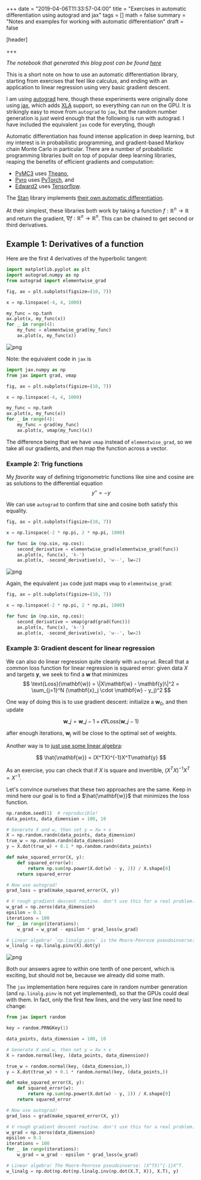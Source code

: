 +++
date = "2019-04-06T11:33:57-04:00"
title = "Exercises in automatic differentiation using autograd and jax"
tags = []
math = false
summary = "Notes and examples for working with automatic differentiation"
draft = false

[header]

+++

_The notebook that generated this blog post can be found [here](https://gist.github.com/ColCarroll/01e3056515bcdceffa9e4c0027dcd45f)_

This is a short note on how to use an automatic differentiation library, starting from exercises that feel like calculus, and ending with an application to linear regression using very basic gradient descent.

I am using [autograd](https://github.com/HIPS/autograd) here, though these experiments were originally done using [jax](https://github.com/google/jax), which adds [XLA](https://github.com/tensorflow/tensorflow/blob/master/tensorflow/compiler/xla/g3doc/overview.md) support, so everything can run on the GPU. It is strikingly easy to move from `autograd` to `jax`, but the random number generation is _just_ weird enough that the following is run with autograd. I have included the equivalent `jax` code for everyting, though

Automatic differentiation has found intense application in deep learning, but my interest is in probabilistic programming, and gradient-based Markov chain Monte Carlo in particular. There are a number of probabilistic programming libraries built on top of popular deep learning libraries, reaping the benefits of efficient gradients and computation:

- [PyMC3](https://pymc.io/) uses [Theano](https://github.com/theano/theano),
- [Pyro](http://pyro.ai/) uses [PyTorch](https://pytorch.org/), and
- [Edward2](https://www.tensorflow.org/probability/api_docs/python/tfp/edward2) uses [Tensorflow](https://www.tensorflow.org/probability/).

The [Stan](https://mc-stan.org/) library implements [their own automatic differentiation](https://arxiv.org/abs/1509.07164).

At their simplest, these libraries both work by taking a function $f: \mathbb{R}^n \rightarrow \mathbb{R}$ and return the gradient, $\nabla f: \mathbb{R}^n \rightarrow \mathbb{R}^n$. This can be chained to get second or third derivatives.

## Example 1: Derivatives of a function

Here are the first 4 derivatives of the hyperbolic tangent:

```python
import matplotlib.pyplot as plt
import autograd.numpy as np
from autograd import elementwise_grad

fig, ax = plt.subplots(figsize=(10, 7))

x = np.linspace(-4, 4, 1000)

my_func = np.tanh
ax.plot(x, my_func(x))
for _ in range(4):
    my_func = elementwise_grad(my_func)
    ax.plot(x, my_func(x))
```

![png](/img/autograd_blog_files/autograd_blog_3_0.png)

Note: the equivalent code in `jax` is

```python
import jax.numpy as np
from jax import grad, vmap

fig, ax = plt.subplots(figsize=(10, 7))

x = np.linspace(-4, 4, 1000)

my_func = np.tanh
ax.plot(x, my_func(x))
for _ in range(4):
    my_func = grad(my_func)
    ax.plot(x, vmap(my_func)(x))
```

The difference being that we have `vmap` instead of `elementwise_grad`, so we take all our gradients, and _then_ map the function across a vector.

### Example 2: Trig functions

My _favorite_ way of defining trigonometric functions like sine and cosine are as solutions to the differential equation
$$
y'' = -y
$$

We can use `autograd` to confirm that sine and cosine both satisfy this equality.


```python
fig, ax = plt.subplots(figsize=(10, 7))

x = np.linspace(-2 * np.pi, 2 * np.pi, 1000)

for func in (np.sin, np.cos):
    second_derivative = elementwise_grad(elementwise_grad(func))
    ax.plot(x, func(x), 'k-')
    ax.plot(x, -second_derivative(x), 'w--', lw=2)
```

![png](/img/autograd_blog_files/autograd_blog_6_0.png)

Again, the equivalent `jax` code just maps `vmap` to `elementwise_grad`:

```python
fig, ax = plt.subplots(figsize=(10, 7))

x = np.linspace(-2 * np.pi, 2 * np.pi, 1000)

for func in (np.sin, np.cos):
    second_derivative = vmap(grad(grad(func)))
    ax.plot(x, func(x), 'k-')
    ax.plot(x, -second_derivative(x), 'w--', lw=2)
```

### Example 3: Gradient descent for linear regression

We can also do linear regression quite cleanly with `autograd`. Recall that a common loss function for linear regression is squared error: given data $X$ and targets $\mathbf{y}$, we seek to find a $\mathbf{w}$ that minimizes
$$
\text{Loss}(\mathbf{w}) = \|X\mathbf{w} - \mathbf{y}\|^2 = \sum_{j=1}^N (\mathbf{x}_j \cdot \mathbf{w} - y_j)^2
$$

One way of doing this is to use gradient descent: initialize a $\mathbf{w}_0$, and then update

$$
\mathbf{w}\_j = \mathbf{w}\_{j - 1} + \epsilon \nabla \text{Loss}(\mathbf{w}\_{j - 1})
$$

after enough iterations, $\mathbf{w}_j$ will be close to the optimal set of weights.

Another way is to [just use some linear algebra](https://en.wikipedia.org/wiki/Moore%E2%80%93Penrose_inverse):

$$
\hat{\mathbf{w}} = (X^TX)^{-1}X^T\mathbf{y}
$$

As an exercise, you can check that if $X$ is square and invertible, $(X^TX)^{-1}X^T = X^{-1}$.

Let's convince ourselves that these two approaches are the same. Keep in mind here our goal is to find a $\hat{\mathbf{w}}$ that minimizes the loss function.

```python
np.random.seed(1)  # reproducible!
data_points, data_dimension = 100, 10

# Generate X and w, then set y = Xw + ϵ
X = np.random.randn(data_points, data_dimension)
true_w = np.random.randn(data_dimension)
y = X.dot(true_w) + 0.1 * np.random.randn(data_points)

def make_squared_error(X, y):
    def squared_error(w):
        return np.sum(np.power(X.dot(w) - y, 2)) / X.shape[0]
    return squared_error

# Now use autograd!
grad_loss = grad(make_squared_error(X, y))

# V rough gradient descent routine. don't use this for a real problem.
w_grad = np.zeros(data_dimension)
epsilon = 0.1
iterations = 100
for _ in range(iterations):
    w_grad = w_grad - epsilon * grad_loss(w_grad)

# Linear algebra! `np.linalg.pinv` is the Moore-Penrose pseudoinverse: (X^TX)^{-1}X^T.
w_linalg = np.linalg.pinv(X).dot(y)
```

![png](/img/autograd_blog_files/autograd_blog_10_0.png)


Both our answers agree to within one tenth of one percent, which is exciting, but should not be, because we already did some math.

The `jax` implementation here requires care in random number generation (and `np.linalg.pinv` is not yet implemented), so that the GPUs could deal with them. In fact, only the first few lines, and the very last line need to change:

```python
from jax import random

key = random.PRNGKey(1)

data_points, data_dimension = 100, 10

# Generate X and w, then set y = Xw + ϵ
X = random.normal(key, (data_points, data_dimension))

true_w = random.normal(key, (data_dimension,))
y = X.dot(true_w) + 0.1 * random.normal(key, (data_points,))

def make_squared_error(X, y):
    def squared_error(w):
        return np.sum(np.power(X.dot(w) - y, 2)) / X.shape[0]
    return squared_error

# Now use autograd!
grad_loss = grad(make_squared_error(X, y))

# V rough gradient descent routine. don't use this for a real problem.
w_grad = np.zeros(data_dimension)
epsilon = 0.1
iterations = 100
for _ in range(iterations):
    w_grad = w_grad - epsilon * grad_loss(w_grad)

# Linear algebra! The Moore-Penrose pseudoinverse: (X^TX)^{-1}X^T.
w_linalg = np.dot(np.dot(np.linalg.inv(np.dot(X.T, X)), X.T), y)
```
